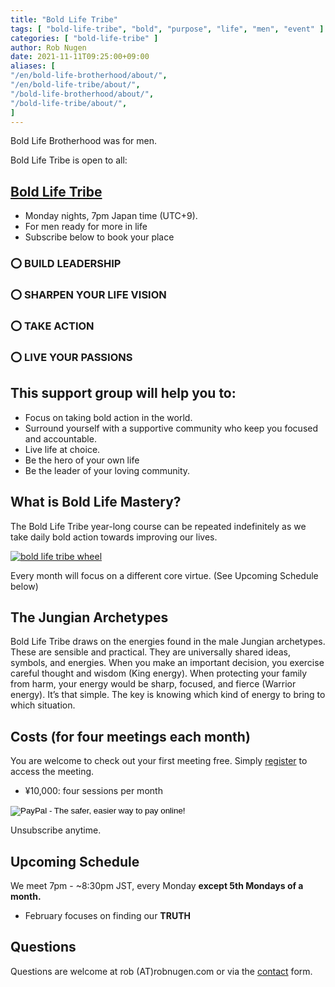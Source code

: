 ```yaml
---
title: "Bold Life Tribe"
tags: [ "bold-life-tribe", "bold", "purpose", "life", "men", "event" ]
categories: [ "bold-life-tribe" ]
author: Rob Nugen
date: 2021-11-11T09:25:00+09:00
aliases: [
"/en/bold-life-brotherhood/about/",
"/en/bold-life-tribe/about/",
"/bold-life-brotherhood/about/",
"/bold-life-tribe/about/",
]
---
```


Bold Life Brotherhood was for men.

Bold Life Tribe is open to all:

## [Bold Life Tribe](/en/bold-life-tribe/) ##

* Monday nights, 7pm Japan time (UTC+9).
* For men ready for more in life
* Subscribe below to book your place

### ⭕ BUILD LEADERSHIP ###
### ⭕ SHARPEN YOUR LIFE VISION ###
### ⭕ TAKE ACTION ###
### ⭕ LIVE YOUR PASSIONS ###

## This support group will help you to: ##

* Focus on taking bold action in the world.
* Surround yourself with a supportive community who keep you focused and accountable.
* Live life at choice.
* Be the hero of your own life
* Be the leader of your loving community.

## What is Bold Life Mastery? ##

The Bold Life Tribe year-long course can be repeated
indefinitely as we take daily bold action towards improving our lives.

[![bold life tribe wheel](//b.robnugen.com/blog/2020/blb/thumbs/blb_wheel.png)](//b.robnugen.com/blog/2020/blb/blb_wheel.png)

Every month will focus on a different core virtue.  (See Upcoming Schedule below)

## The Jungian Archetypes ##

Bold Life Tribe draws on the energies found in the male Jungian
archetypes. These are sensible and practical. They are universally
shared ideas, symbols, and energies. When you make an important
decision, you exercise careful thought and wisdom (King energy). When
protecting your family from harm, your energy would be sharp, focused,
and fierce (Warrior energy). It’s that simple. The key is knowing
which kind of energy to bring to which situation.

## Costs (for four meetings each month) ##

You are welcome to check out your first meeting free.  Simply [register](/bold-life-tribe/registration/) to access the meeting.

* ¥10,000: four sessions per month

<form action="https://www.paypal.com/cgi-bin/webscr" method="post" target="_top">
<input type="hidden" name="cmd" value="_s-xclick">
<input type="hidden" name="hosted_button_id" value="T32GVS6KMJFGC">
<input type="image" src="https://www.paypalobjects.com/en_US/JP/i/btn/btn_subscribeCC_LG.gif" border="0" name="submit" alt="PayPal - The safer, easier way to pay online!">
<img alt="" border="0" src="https://www.paypalobjects.com/en_US/i/scr/pixel.gif" width="1" height="1">
</form>

Unsubscribe anytime.

## Upcoming Schedule ##

We meet 7pm - ~8:30pm JST, every Monday **except 5th Mondays of a month.**

* February focuses on finding our __TRUTH__

## Questions ##

Questions are welcome at rob (A<span>T</span>)robnugen.com or via the
[contact](/contact/) form.
